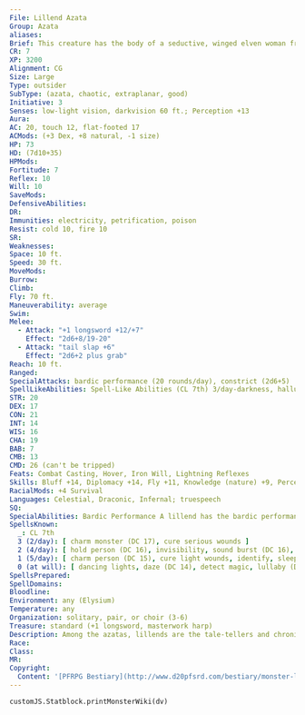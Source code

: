 ```yaml
---
File: Lillend Azata
Group: Azata
aliases: 
Brief: This creature has the body of a seductive, winged elven woman from the waist up and that of a snake from the waist down.
CR: 7
XP: 3200
Alignment: CG
Size: Large
Type: outsider
SubType: (azata, chaotic, extraplanar, good)
Initiative: 3
Senses: low-light vision, darkvision 60 ft.; Perception +13
Aura: 
AC: 20, touch 12, flat-footed 17
ACMods: (+3 Dex, +8 natural, -1 size)
HP: 73
HD: (7d10+35)
HPMods: 
Fortitude: 7
Reflex: 10
Will: 10
SaveMods: 
DefensiveAbilities: 
DR: 
Immunities: electricity, petrification, poison
Resist: cold 10, fire 10
SR: 
Weaknesses: 
Space: 10 ft.
Speed: 30 ft.
MoveMods: 
Burrow: 
Climb: 
Fly: 70 ft.
Maneuverability: average
Swim: 
Melee: 
  - Attack: "+1 longsword +12/+7"
    Effect: "2d6+8/19-20"
  - Attack: "tail slap +6"
    Effect: "2d6+2 plus grab"
Reach: 10 ft.
Ranged: 
SpecialAttacks: bardic performance (20 rounds/day), constrict (2d6+5)
SpellLikeAbilities: Spell-Like Abilities (CL 7th) 3/day-darkness, hallucinatory terrain (DC 18), knock, light 1/day-charm person (DC 15), speak with animals, speak with plants
STR: 20
DEX: 17
CON: 21
INT: 14
WIS: 16
CHA: 19
BAB: 7
CMB: 13
CMD: 26 (can't be tripped)
Feats: Combat Casting, Hover, Iron Will, Lightning Reflexes
Skills: Bluff +14, Diplomacy +14, Fly +11, Knowledge (nature) +9, Perception +13, Perform (stringed instruments) +16, Sense Motive +13, Survival +14
RacialMods: +4 Survival
Languages: Celestial, Draconic, Infernal; truespeech
SQ: 
SpecialAbilities: Bardic Performance A lillend has the bardic performance ability of a 7th-level bard, granting her access to that ability's countersong, fascinate, inspire courage, inspire competence, and suggestion aspects. Spells A lillend casts spells as a 7th-level bard. They favor enchantment and healing spells.
SpellsKnown:
  _: CL 7th
  3 (2/day): [ charm monster (DC 17), cure serious wounds ]
  2 (4/day): [ hold person (DC 16), invisibility, sound burst (DC 16), suggestion (DC 16) ]
  1 (5/day): [ charm person (DC 15), cure light wounds, identify, sleep (DC 15) ]
  0 (at will): [ dancing lights, daze (DC 14), detect magic, lullaby (DC 14), mage hand, read magic ]
SpellsPrepared: 
SpellDomains: 
Bloodline: 
Environment: any (Elysium)
Temperature: any
Organization: solitary, pair, or choir (3-6)
Treasure: standard (+1 longsword, masterwork harp)
Description: Among the azatas, lillends are the tale-tellers and chroniclers, gathering lore and recording stories in the form of epic poems and songs. They are generally peaceful, though they are swift to act if they believe a piece of rare art or a talented artist is threatened. A lillend's lower section is about 20 feet long, and a typical lillend weighs 3,800 pounds. Although they have no need of mortal nourishment, it is said that lillends sup on the joy of music, art, and performance. They also love unspoiled wilderness and seek out places in the mortal realm that remind them of the beauty of their home plane. From the lore of numerous races come tales of these muses, particularly those that have taken a vested interest in the training of a single talented prodigy or the ongoing creation of some fantastic work of art. Such legends sometimes prove true, as all lillends have their favorite works, creations, and artists, and often visit the Material Plane to enjoy their splendor and make sure they remain safe. In the defense of such beauty, lillends prove passionate foes, calling upon the might of nearby allies or crushing philistines in their striking but deadly coils.
Race: 
Class: 
MR: 
Copyright:
  Content: '[PFRPG Bestiary](http://www.d20pfsrd.com/bestiary/monster-listings/outsiders/azata/lillend)'
---
```

```dataviewjs
customJS.Statblock.printMonsterWiki(dv)
```
